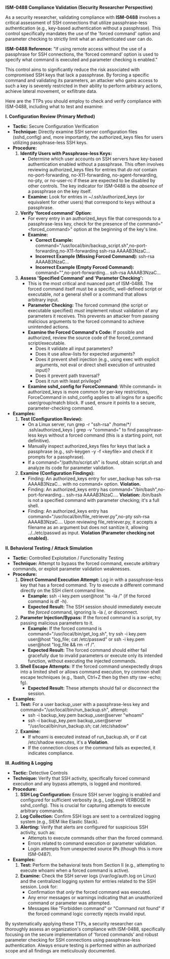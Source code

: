 **ISM-0488 Compliance Validation (Security Researcher Perspective)**

As a security researcher, validating compliance with **ISM-0488** involves a critical assessment of SSH connections that utilize passphrase-less authentication (e.g., key-based authentication without a passphrase). This control specifically mandates the use of the 'forced command' option and parameter checking to strictly limit what an authenticated user can do.

**ISM-0488 Reference:** "If using remote access without the use of a passphrase for SSH connections, the ‘forced command’ option is used to specify what command is executed and parameter checking is enabled."

This control aims to significantly reduce the risk associated with compromised SSH keys that lack a passphrase. By forcing a specific command and validating its parameters, an attacker who gains access to such a key is severely restricted in their ability to perform arbitrary actions, achieve lateral movement, or exfiltrate data.

Here are the TTPs you should employ to check and verify compliance with ISM-0488, including what to test and examine:

**I. Configuration Review (Primary Method)**

- **Tactic:** Secure Configuration Verification
- **Technique:** Directly examine SSH server configuration files (sshd_config) and, more importantly, the authorized_keys files for users utilizing passphrase-less SSH keys.
- **Procedure:**
    1.  **Identify Users with Passphrase-less Keys:**
        - Determine which user accounts on SSH servers have key-based authentication enabled without a passphrase. This often involves reviewing authorized_keys files for entries that _do not_ contain no-port-forwarding, no-X11-forwarding, no-agent-forwarding, no-pty, or no-user-rc if these are expected to be disabled by other controls. The key indicator for ISM-0488 is the _absence_ of a passphrase on the key itself.
        - **Examine:** Look for entries in ~/.ssh/authorized_keys (or equivalent for other users) that correspond to keys without a passphrase.
    2.  **Verify 'forced command' Option:**
        - For every entry in an authorized_keys file that corresponds to a passphrase-less key, check for the presence of the command="&lt;forced_command&gt;" option at the beginning of the key's line.
        - **Examine:**
            - **Correct Example:** command="/usr/local/bin/backup_script.sh",no-port-forwarding,no-X11-forwarding ssh-rsa AAAAB3NzaC...
            - **Incorrect Example (Missing Forced Command):** ssh-rsa AAAAB3NzaC...
            - **Incorrect Example (Empty Forced Command):** command="",no-port-forwarding... ssh-rsa AAAAB3NzaC...
    3.  **Assess 'Specified Command' and 'Parameter Checking':**
        - This is the most critical and nuanced part of ISM-0488. The forced command itself must be a specific, well-defined script or executable, _not_ a general shell or a command that allows arbitrary input.
        - **Parameter Checking:** The forced command (the script or executable specified) _must_ implement robust validation of any parameters it receives. This prevents an attacker from passing malicious arguments to the forced command to achieve unintended actions.
        - **Examine the Forced Command's Code:** If possible and authorized, review the source code of the forced_command script/executable.
            - Does it validate all input parameters?
            - Does it use allow-lists for expected arguments?
            - Does it prevent shell injection (e.g., using exec with explicit arguments, not eval or direct shell execution of untrusted input)?
            - Does it prevent path traversal?
            - Does it run with least privilege?
        - **Examine sshd_config for ForceCommand:** While command= in authorized_keys is more common for per-key restrictions, ForceCommand in sshd_config applies to all logins for a specific user/group/match block. If used, ensure it points to a secure, parameter-checking command.
- **Examples:**
    1.  **Test (Configuration Review):**
        - On a Linux server, run grep -r "ssh-rsa" /home/\*/ .ssh/authorized_keys | grep -v "command=" to find passphrase-less keys without a forced command (this is a starting point, not definitive).
        - Manually inspect authorized_keys files for keys that lack a passphrase (e.g., ssh-keygen -y -f &lt;keyfile&gt; and check if it prompts for a passphrase).
        - If a command="/path/to/script.sh" is found, obtain script.sh and analyze its code for parameter validation.
    2.  **Examine (Configuration Findings):**
        - Finding: An authorized_keys entry for user_backup has ssh-rsa AAAAB3NzaC... with no command= option. **Violation.**
        - Finding: An authorized_keys entry has command="/bin/bash",no-port-forwarding... ssh-rsa AAAAB3NzaC.... **Violation:** /bin/bash is not a specified command with parameter checking; it's a full shell.
        - Finding: An authorized_keys entry has command="/usr/local/bin/file_retriever.py",no-pty ssh-rsa AAAAB3NzaC.... Upon reviewing file_retriever.py, it accepts a filename as an argument but does not sanitize it, allowing ../../etc/passwd as input. **Violation (Parameter checking not enabled).**

**II. Behavioral Testing / Attack Simulation**

- **Tactic:** Controlled Exploitation / Functionality Testing
- **Technique:** Attempt to bypass the forced command, execute arbitrary commands, or exploit parameter validation weaknesses.
- **Procedure:**
    1.  **Direct Command Execution Attempt:** Log in with a passphrase-less key that has a forced command. Try to execute a different command directly on the SSH client command line.
        - **Example:** ssh -i key.pem user@host "ls -la /" (if the forced command is df -h).
        - **Expected Result:** The SSH session should immediately execute the _forced_ command, ignoring ls -la /, or disconnect.
    2.  **Parameter Injection/Bypass:** If the forced command is a script, try passing malicious parameters to it.
        - **Example:** If the forced command is command="/usr/local/bin/get_log.sh", try ssh -i key.pem user@host "log_file; cat /etc/passwd" or ssh -i key.pem user@host "log_file && rm -rf /".
        - **Expected Result:** The forced command should either fail gracefully due to invalid parameters or execute only its intended function, without executing the injected commands.
    3.  **Shell Escape Attempts:** If the forced command unexpectedly drops into a limited shell or allows command execution, try common shell escape techniques (e.g., !bash, Ctrl+Z then bg then stty raw -echo; fg).
        - **Expected Result:** These attempts should fail or disconnect the session.
- **Examples:**
    1.  **Test:** For a user backup_user with a passphrase-less key and command="/usr/local/bin/run_backup.sh", attempt:
        - ssh -i backup_key.pem backup_user@server "whoami"
        - ssh -i backup_key.pem backup_user@server "/usr/local/bin/run_backup.sh; cat /etc/shadow"
    2.  **Examine:**
        - If whoami is executed instead of run_backup.sh, or if cat /etc/shadow executes, it's a **Violation**.
        - If the connection closes or the command fails as expected, it indicates compliance.

**III. Auditing & Logging**

- **Tactic:** Detective Controls
- **Technique:** Verify that SSH activity, specifically forced command execution and any bypass attempts, is logged and monitored.
- **Procedure:**
    1.  **SSH Log Configuration:** Ensure SSH server logging is enabled and configured for sufficient verbosity (e.g., LogLevel VERBOSE in sshd_config). This is crucial for capturing attempts to execute arbitrary commands.
    2.  **Log Collection:** Confirm SSH logs are sent to a centralized logging system (e.g., SIEM like Elastic Stack).
    3.  **Alerting:** Verify that alerts are configured for suspicious SSH activity, such as:
        - Attempts to execute commands other than the forced command.
        - Errors related to command execution or parameter validation.
        - Login attempts from unexpected source IPs (though this is more ISM-0487).
- **Examples:**
    1.  **Test:** Perform the behavioral tests from Section II (e.g., attempting to execute whoami when a forced command is active).
    2.  **Examine:** Check the SSH server logs (/var/log/auth.log on Linux) and the centralized logging system for entries related to the SSH session. Look for:
        - Confirmation that _only_ the forced command was executed.
        - Any error messages or warnings indicating that an unauthorized command or parameter was attempted.
        - Messages like "Forbidden command" or "Command not found" if the forced command logic correctly rejects invalid input.

By systematically applying these TTPs, a security researcher can thoroughly assess an organization's compliance with ISM-0488, specifically focusing on the secure implementation of 'forced commands' and robust parameter checking for SSH connections using passphrase-less authentication. Always ensure testing is performed within an authorized scope and all findings are meticulously documented.
